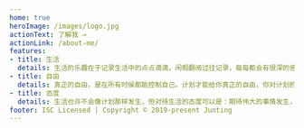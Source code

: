 ```yaml
---
home: true
heroImage: /images/logo.jpg
actionText: 了解我 →
actionLink: /about-me/
features:
- title: 生活
  details: 生活的乐趣在于记录生活中的点点滴滴，闲暇翻阅过往记录，每每都会有很深的感动，让自己不在这浮躁、物欲横流的社会中迷失自我，保持初心，方得始终。
- title: 自由
  details: 真正的自由，是在所有时侯都能控制自己。计划才能给你真正的自由，你对计划的控制力越强，离自由也就更近了。
- title: 态度
  details: 生活也许不会像计划那样发生，但对待生活的态度可以是：期待伟大的事情发生，同时也要保持快乐和幸福，即时它没能发生。
footer: ISC Licensed | Copyright © 2019-present Junting
---
```

